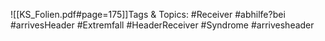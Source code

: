 
![[KS_Folien.pdf#page=175]]Tags & Topics:
   #Receiver
   #abhilfe?bei
   #arrivesHeader
   #Extremfall
   #HeaderReceiver
   #Syndrome
   #arrivesheader